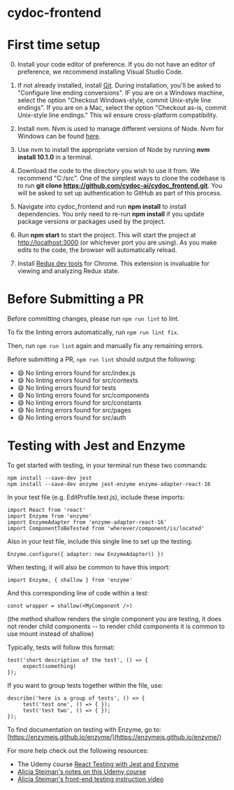 # cydoc-frontend

# First time setup

0. Install your code editor of preference. If you do not have an editor of preference, we recommend installing Visual Studio Code.

1. If not already installed, install [Git](https://git-scm.com/book/en/v2/Getting-Started-Installing-Git). During installation, you'll be asked to "Configure line ending conversions". IF you are on a Windows machine, select the option "Checkout Windows-style, commit Unix-style line endings". If you are on a Mac, select the option "Checkout as-is, commit Unix-style line endings." This wil ensure cross-platform compatibility.

2. Install nvm. Nvm is used to manage different versions of Node. Nvm for Windows can be found [here](https://github.com/coreybutler/nvm-windows/releases).

3. Use nvm to install the appropriate version of Node by running **nvm install 10.1.0** in a terminal.

4. Download the code to the directory you wish to use it from. We recommend "C:/src". One of the simplest ways to clone the codebase is to run **git clone https://github.com/cydoc-ai/cydoc_frontend.git**. You will be asked to set up authentication to GitHub as part of this process.

5. Navigate into cydoc_frontend and run **npm install** to install dependencies. You only need to re-run **npm install** if you update package versions or packages used by the project.

6. Run **npm start** to start the project. This will start the project at [http://localhost:3000](http://localhost:3000) (or whichever port you are using). As you make edits to the code, the browser will automatically reload.

7. Install [Redux dev tools](https://chrome.google.com/webstore/detail/redux-devtools/lmhkpmbekcpmknklioeibfkpmmfibljd/related?hl=en) for Chrome. This extension is invaluable for viewing and analyzing Redux state. 

# Before Submitting a PR

Before committing changes, please run `npm run lint` to lint.

To fix the linting errors automatically, run `npm run lint fix`.

Then, run `npm run lint` again and manually fix any remaining errors.

Before submitting a PR, `npm run lint` should output the following:

- 😄  No linting errors found for src/index.js
- 😄  No linting errors found for src/contexts
- 😄  No linting errors found for tests
- 😄  No linting errors found for src/components
- 😄  No linting errors found for src/constants
- 😄  No linting errors found for src/pages
- 😄 No linting errors found for src/auth

# Testing with Jest and Enzyme

To get started with testing, in your terminal run these two commands:
```
npm install --save-dev jest
npm install --save-dev enzyme jest-enzyme enzyme-adapter-react-16
```

In your test file (e.g. EditProfile.test.js), include these imports:

```
import React from 'react'
import Enzyme from 'enzyme'
import EnzymeAdapter from 'enzyme-adapter-react-16'
import ComponentToBeTested from 'wherever/component/is/located'
```

Also in your test file, include this single line to set up the testing:

```
Enzyme.configure({ adapter: new EnzymeAdapter() })
```

When testing, it will also be common to have this import:

```
import Enzyme, { shallow } from 'enzyme'
```

And this corresponding line of code within a test:

```
const wrapper = shallow(<MyComponent />)
```

(the method shallow renders the single component you are testing, it does not render child components -- to render child components it is common to use mount instead of shallow)

Typically, tests will follow this format:

```
test('short description of the test', () => {
     expect(something)
});
```

If you want to group tests together within the file, use:

```
describe('here is a group of tests', () => {
     test('test one', () => { });
     test('test two', () => { });
});
```

To find documentation on testing with Enzyme, go to:
[https://enzymejs.github.io/enzyme/](https://enzymejs.github.io/enzyme/)

For more help check out the following resources:
* The Udemy course [React Testing with Jest and Enzyme](https://www.udemy.com/course/react-testing-with-jest-and-enzyme/)
* [Alicia Steiman's notes on this Udemy course](https://drive.google.com/file/d/1BB6xr8zONUKdINGIZk4Zt6rDz_Cfq0cD/view?usp=sharing)
* [Alicia Steiman's front-end testing instruction video](https://drive.google.com/file/d/1_GTnP3PYZx-tipXoDZQG3Tau8vqFbpje/view?usp=sharing)
